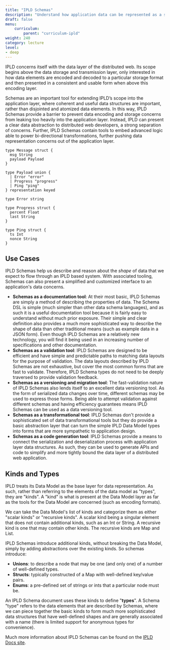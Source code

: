 ```yaml
---
title: "IPLD Schemas"
description: "Understand how application data can be represented as a schema"
draft: false
menu:
    curriculum:
        parent: "curriculum-ipld"
weight: 240
category: lecture
level:
- deep
---
```


IPLD concerns itself with the data layer of the distributed web. Its scope begins above the data storage and transmission layer, only interested in how data elements are encoded and decoded to a particular storage format and then presented in a consistent and usable form when above this encoding layer.

Schemas are an important tool for extending IPLD’s scope into the application layer, where coherent and useful data structures are important, rather than disjointed and atomized data elements. In this way, IPLD Schemas provide a barrier to prevent data encoding and storage concerns from leaking too heavily into the application layer. Instead, IPLD can present a clear data abstraction to distributed web developers, a strong separation of concerns. Further, IPLD Schemas contain tools to embed advanced logic able to power bi-directional transformations, further pushing data representation concerns out of the application layer.

```
type Message struct {
  msg String
  payload Payload
}

type Payload union {
  | Error "error"
  | Progress "progress"
  | Ping "ping"
} representation keyed

type Error string

type Progress struct {
  percent Float
  last String
}

type Ping struct {
  ts Int
  nonce String
}
```

## Use Cases

IPLD Schemas help us describe and reason about the *shape* of data that we expect to flow through an IPLD based system. With associated tooling, Schemas can also present a simplified and customized interface to an application's data concerns.

* **Schemas as a documentation tool**: At their most basic, IPLD Schemas are simply a method of describing the properties of data. The Schema DSL is simple (much simpler than other data schema languages), and as such it is a useful documentation tool because it is fairly easy to understand without much prior exposure. Their simple and clear definition also provides a much more sophisticated way to describe the shape of data than other traditional means (such as example data in a JSON form). Even though IPLD Schemas are a relatively new technology, you will find it being used in an increasing number of specifications and other documentation.
* **Schemas as a validation tool**: IPLD Schemas are designed to be efficient and have simple and predictable paths to matching data layouts for the purpose of validation. The data layouts described by IPLD Schemas are not exhaustive, but cover the most common forms that are fast to validate. Therefore, IPLD Schema types do not need to be deeply traversed to provide validation feedback.
* **Schemas as a versioning and migration tool**: The fast-validation nature of IPLD Schemas also lends itself to an excellent data versioning tool. As the form of serialized data changes over time, different schemas may be used to express those forms. Being able to attempt validation against different schemas and having efficiency guarantees means IPLD Schemas can be used as a data versioning tool.
* **Schemas as a transformational tool**: IPLD Schemas don't provide a sophisticated set of data transformational tools but they do provide a basic abstraction layer that can turn the simple IPLD Data Model types into forms that are more sympathetic to application design.
* **Schemas as a code generation tool**: IPLD Schemas provide a means to connect the serialization and deserialization process with application layer data structures. As such, they can be used to generate APIs and code to simplify and more tightly bound the data layer of a distributed web application.

## Kinds and Types

IPLD treats its Data Model as the base layer for data representation. As such, rather than referring to the elements of the data model as "types", they are "kinds". A "kind" is what is present at the Data Model layer as far as the tools for the Data Model are concerned (such as encoding formats).

We can take the Data Model's list of kinds and categorize them as either "scalar kinds" or "recursive kinds". A scalar kind being a singular element that does not contain additional kinds, such as an Int or String. A recursive kind is one that may contain other kinds. The recursive kinds are Map and List.

IPLD Schemas introduce additional kinds, without breaking the Data Model, simply by adding abstractions over the existing kinds. So schemas introduce:

* **Unions**: to describe a node that may be one (and only one) of a number of well-defined types.
* **Structs**: typically constructed of a Map with well-defined key/value pairs.
* **Enums**: a pre-defined set of strings or ints that a particular node must be.

An IPLD Schema document uses these kinds to define "**types**". A Schema "type" refers to the data elements that are described by Schemas, where we can piece together the basic kinds to form much more sophisticated data structures that have well-defined shapes and are generally associated with a name (there is limited support for anonymous types for convenience).

Much more information about IPLD Schemas can be found on the [IPLD Docs site](https://ipld.io/docs/schemas/).